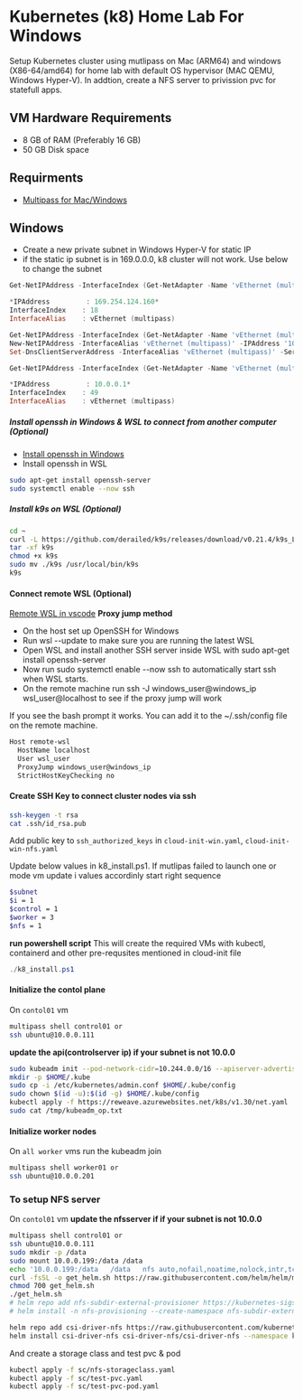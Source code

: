 # Kubernetes (k8) Home Lab For Windows

Setup Kubernetes cluster using mutlipass on Mac (ARM64) and windows (X86-64/amd64) for home lab with default OS hypervisor (MAC QEMU, Windows Hyper-V).
In addtion, create a NFS server to privission pvc for statefull apps.

## VM Hardware Requirements
- 8 GB of RAM (Preferably 16 GB)
- 50 GB Disk space

## Requirments

- [Multipass for Mac/Windows](https://multipass.run/install)

## **Windows**

- Create a new private subnet in Windows Hyper-V for static IP
- if the static ip subnet is in 169.0.0.0, k8 cluster will not work. Use below to change the subnet

```powershell
Get-NetIPAddress -InterfaceIndex (Get-NetAdapter -Name 'vEthernet (multipass)').ifIndex

*IPAddress         : 169.254.124.160*
InterfaceIndex    : 18
InterfaceAlias    : vEthernet (multipass)

Get-NetIPAddress -InterfaceIndex (Get-NetAdapter -Name 'vEthernet (multipass)').ifIndex | Remove-NetIPAddress -confirm:$false
New-NetIPAddress -InterfaceAlias 'vEthernet (multipass)' -IPAddress '10.0.0.1' -PrefixLength 24
Set-DnsClientServerAddress -InterfaceAlias 'vEthernet (multipass)' -ServerAddresses ("10.0.0.15","8.8.8.8")

Get-NetIPAddress -InterfaceIndex (Get-NetAdapter -Name 'vEthernet (multipass)').ifIndex

*IPAddress         : 10.0.0.1*
InterfaceIndex    : 49
InterfaceAlias    : vEthernet (multipass)
```

##### Install openssh in Windows & WSL to connect from another computer (Optional)

- [Install openssh in Windows](https://learn.microsoft.com/en-us/windows-server/administration/openssh/openssh_install_firstuse?tabs=powershell&pivots=windows-server-2019)
- Install openssh in WSL
```bash
sudo apt-get install openssh-server
sudo systemctl enable --now ssh
```

##### Install k9s on WSL (Optional)

``` bash
cd ~
curl -L https://github.com/derailed/k9s/releases/download/v0.21.4/k9s_Linux_x86_64.tar.gz -o k9s
tar -xf k9s
chmod +x k9s
sudo mv ./k9s /usr/local/bin/k9s
k9s
```

#### Connect remote WSL (Optional)
[Remote WSL in vscode](https://gist.github.com/mattbell87/f5bd7b78c8d0ad7f0dfc3addae4f4897)
**Proxy jump method**
- On the host set up OpenSSH for Windows
- Run wsl --update to make sure you are running the latest WSL
- Open WSL and install another SSH server inside WSL with sudo apt-get install openssh-server
- Now run sudo systemctl enable --now ssh to automatically start ssh when WSL starts.
- On the remote machine run ssh -J windows_user@windows_ip wsl_user@localhost to see if the proxy jump will work

If you see the bash prompt it works. You can add it to the ~/.ssh/config file on the remote machine.

```bash
Host remote-wsl
  HostName localhost
  User wsl_user
  ProxyJump windows_user@windows_ip
  StrictHostKeyChecking no
```


#### Create SSH Key to connect cluster nodes via ssh
``` bash
ssh-keygen -t rsa
cat .ssh/id_rsa.pub
```
Add public key to `ssh_authorized_keys` in `cloud-init-win.yaml`, `cloud-init-win-nfs.yaml`

Update below values in k8_install.ps1. If mutlipas failed to launch one or mode vm update i values accordinly start right sequence

```bash
$subnet
$i = 1
$control = 1
$worker = 3
$nfs = 1
```

**run powershell script** This will create the required VMs with kubectl, containerd and other pre-requsites mentioned in cloud-init file
```powershell
./k8_install.ps1
```


#### Initialize the contol plane
On `contol01` vm

```bash
multipass shell control01 or 
ssh ubuntu@10.0.0.111
```

**update the api(controlserver ip) if your subnet is not 10.0.0**
```bash
sudo kubeadm init --pod-network-cidr=10.244.0.0/16 --apiserver-advertise-address=10.0.0.111 > /home/ubuntu/kubeadm_op.txt
mkdir -p $HOME/.kube
sudo cp -i /etc/kubernetes/admin.conf $HOME/.kube/config
sudo chown $(id -u):$(id -g) $HOME/.kube/config
kubectl apply -f https://reweave.azurewebsites.net/k8s/v1.30/net.yaml
sudo cat /tmp/kubeadm_op.txt
```

#### Initialize worker nodes
On `all worker` vms run the kubeadm join

```bash
multipass shell worker01 or 
ssh ubuntu@10.0.0.201
```


### To setup NFS server 

On `contol01` vm **update the nfsserver if if your subnet is not 10.0.0** 

```bash 
multipass shell control01 or 
ssh ubuntu@10.0.0.111
sudo mkdir -p /data
sudo mount 10.0.0.199:/data /data
echo '10.0.0.199:/data   /data   nfs auto,nofail,noatime,nolock,intr,tcp,actimeo=1800 0 0' | sudo sudo tee -a /etc/fstab > /dev/null
curl -fsSL -o get_helm.sh https://raw.githubusercontent.com/helm/helm/main/scripts/get-helm-3
chmod 700 get_helm.sh
./get_helm.sh
# helm repo add nfs-subdir-external-provisioner https://kubernetes-sigs.github.io/nfs-subdir-external-provisioner
# helm install -n nfs-provisioning --create-namespace nfs-subdir-external-provisioner nfs-subdir-external-provisioner/nfs-subdir-external-provisioner --set nfs.server=nfsserver --set nfs.path=/data

helm repo add csi-driver-nfs https://raw.githubusercontent.com/kubernetes-csi/csi-driver-nfs/master/charts
helm install csi-driver-nfs csi-driver-nfs/csi-driver-nfs --namespace kube-system --version v4.9.0
```


And create a storage class and test pvc & pod

```bash
kubectl apply -f sc/nfs-storageclass.yaml
kubectl apply -f sc/test-pvc.yaml
kubectl apply -f sc/test-pvc-pod.yaml
```